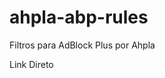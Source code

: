 # ahpla-abp-rules
Filtros para AdBlock Plus por Ahpla

<a htef="abp:subscribe?location=https%3A//raw.githubusercontent.com/Ahpla/ahpla-abp-rules/master/filter-rules.txt">Link Direto</a>
